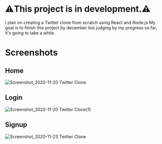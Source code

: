 # ⚠️This project is in development.⚠️

I plan on creating a Twitter clone from scratch using React and Node.js
My goal is to finish this project by december but judging by my progress so far, it's going to take a while.

# Screenshots

## Home

![Screenshot_2020-11-20 Twitter Clone](https://user-images.githubusercontent.com/41210361/99719011-c1082500-2ad1-11eb-8c48-cf18603eab52.png)

## Login

![Screenshot_2020-11-20 Twitter Clone(1)](https://user-images.githubusercontent.com/41210361/99719087-dda45d00-2ad1-11eb-8fca-04cfe4fa57e9.png)

## Signup

![Screenshot_2020-11-23 Twitter Clone](https://user-images.githubusercontent.com/41210361/99989729-fca83500-2dd8-11eb-98ae-0e6cfb25998b.png)
